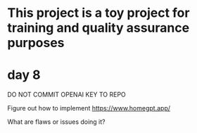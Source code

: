 # This project is a toy project for training and quality assurance purposes

# day 8

DO NOT COMMIT OPENAI KEY TO REPO

Figure out how to implement https://www.homegpt.app/

What are flaws or issues doing it?
